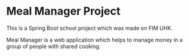 # Meal Manager Project
This is a Spring Boot school project which was made on FIM UHK.

Meal Manager is a web application which helps to manage money in a group of people with shared cooking.
